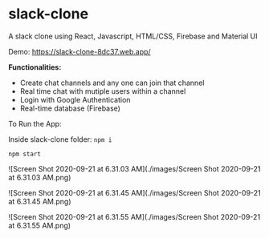 # slack-clone
A slack clone using React, Javascript, HTML/CSS, Firebase and Material UI

Demo: https://slack-clone-8dc37.web.app/



**Functionalities:**

- Create chat channels and any one can join that channel
- Real time chat with mutiple users within a channel
- Login with Google Authentication
- Real-time database (Firebase) 



To Run the App:

Inside slack-clone folder: 
`npm i`

`npm start`

 ![Screen Shot 2020-09-21 at 6.31.03 AM](./images/Screen Shot 2020-09-21 at 6.31.03 AM.png)





![Screen Shot 2020-09-21 at 6.31.45 AM](./images/Screen Shot 2020-09-21 at 6.31.45 AM.png)



![Screen Shot 2020-09-21 at 6.31.55 AM](./images/Screen Shot 2020-09-21 at 6.31.55 AM.png)